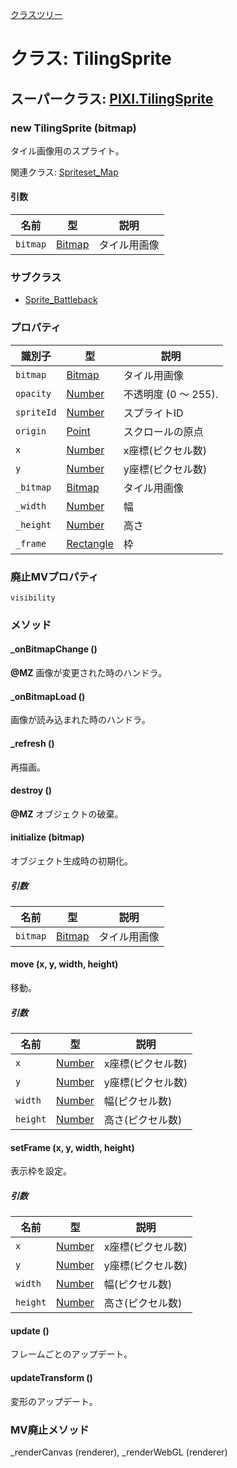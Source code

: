 [クラスツリー](index.md)

# クラス: TilingSprite

## スーパークラス: [PIXI.TilingSprite](http://pixijs.download/release/docs/PIXI.TilingSprite.html)

### new TilingSprite (bitmap)
タイル画像用のスプライト。

関連クラス: [Spriteset_Map](Spriteset_Map.md)

#### 引数

| 名前 | 型 | 説明 |
| --- | --- | --- |
| `bitmap` | [Bitmap](Bitmap.md) | タイル用画像 |

### サブクラス

* [Sprite_Battleback](Sprite_Battleback.md) 


### プロパティ

| 識別子 | 型 | 説明 |
| --- | --- | --- |
| `bitmap` | [Bitmap](Bitmap.md) | タイル用画像 |
| `opacity` | [Number](Number.md) | 不透明度 (0 〜 255). |
| `spriteId` | [Number](Number.md) | スプライトID |
| `origin` | [Point](Point.md) | スクロールの原点 |
| `x` | [Number](Number.md) | x座標(ピクセル数) |
| `y` | [Number](Number.md) | y座標(ピクセル数) |
| `_bitmap` | [Bitmap](Bitmap.md) | タイル用画像 |
| `_width` | [Number](Number.md) | 幅 |
| `_height` | [Number](Number.md) | 高さ |
| `_frame` | [Rectangle](Rectangle.md) | 枠 |


### 廃止MVプロパティ
`visibility` 


### メソッド

#### _onBitmapChange ()
**@MZ** 画像が変更された時のハンドラ。


#### _onBitmapLoad ()
画像が読み込まれた時のハンドラ。


#### _refresh ()
再描画。


#### destroy ()
**@MZ** オブジェクトの破棄。


#### initialize (bitmap)
 オブジェクト生成時の初期化。

##### 引数

| 名前 | 型 | 説明 |
| --- | --- | --- |
| `bitmap` | [Bitmap](Bitmap.md) | タイル用画像 |


#### move (x, y, width, height)
移動。

##### 引数

| 名前 | 型 | 説明 |
| --- | --- | --- |
| `x` | [Number](Number.md) | x座標(ピクセル数) |
| `y` | [Number](Number.md) | y座標(ピクセル数)  |
| `width` | [Number](Number.md) | 幅(ピクセル数)  |
| `height` | [Number](Number.md) | 高さ(ピクセル数)  |


#### setFrame (x, y, width, height)
表示枠を設定。

##### 引数

| 名前 | 型 | 説明 |
| --- | --- | --- |
| `x` | [Number](Number.md) | x座標(ピクセル数) |
| `y` | [Number](Number.md) | y座標(ピクセル数)  |
| `width` | [Number](Number.md) | 幅(ピクセル数)  |
| `height` | [Number](Number.md) | 高さ(ピクセル数)  |


#### update ()
フレームごとのアップデート。


#### updateTransform ()
変形のアップデート。


### MV廃止メソッド
_renderCanvas (renderer), _renderWebGL (renderer)